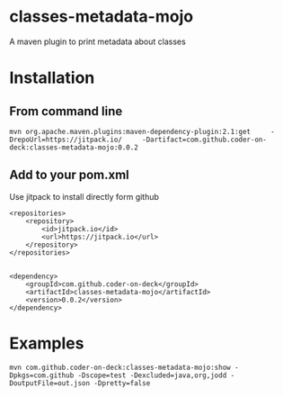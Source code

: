 classes-metadata-mojo
========================


A maven plugin to print metadata about classes

# Installation

## From command line

```
mvn org.apache.maven.plugins:maven-dependency-plugin:2.1:get     -DrepoUrl=https://jitpack.io/     -Dartifact=com.github.coder-on-deck:classes-metadata-mojo:0.0.2
```

## Add to your pom.xml


Use jitpack to install directly form github

```
<repositories>
    <repository>
        <id>jitpack.io</id>
        <url>https://jitpack.io</url>
    </repository>
</repositories>
	
```
	
```
<dependency>
    <groupId>com.github.coder-on-deck</groupId>
    <artifactId>classes-metadata-mojo</artifactId>
    <version>0.0.2</version>
</dependency>
```

# Examples 

```
mvn com.github.coder-on-deck:classes-metadata-mojo:show -Dpkgs=com.github -Dscope=test -Dexcluded=java,org,jodd -DoutputFile=out.json -Dpretty=false
```

